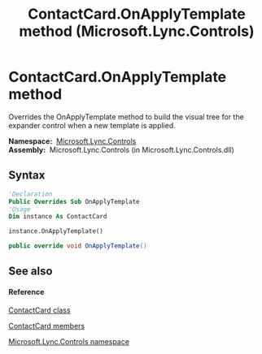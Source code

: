 ﻿---
title: ContactCard.OnApplyTemplate method  (Microsoft.Lync.Controls)
TOCTitle: 'OnApplyTemplate method '
ms:assetid: M:Microsoft.Lync.Controls.ContactCard.OnApplyTemplate_DI_3_UC_OCS14MrefLyncWPF
ms:mtpsurl: https://msdn.microsoft.com/en-us/library/microsoft.lync.controls.contactcard.onapplytemplate_di_3_uc_ocs14mreflyncwpf(v=office.15)
ms:contentKeyID: 48601009
ms.date: 07/28/2014
mtps_version: v=office.15
f1_keywords:
- Microsoft.Lync.Controls.ContactCard.OnApplyTemplate
dev_langs:
- CSharp
- JScript
- VB
- other
---

# ContactCard.OnApplyTemplate method

Overrides the OnApplyTemplate method to build the visual tree for the expander control when a new template is applied.

**Namespace:**  [Microsoft.Lync.Controls](microsoft-lync-controls-namespace_1.md)  
**Assembly:**  Microsoft.Lync.Controls (in Microsoft.Lync.Controls.dll)

## Syntax

``` vb
'Declaration
Public Overrides Sub OnApplyTemplate
'Usage
Dim instance As ContactCard

instance.OnApplyTemplate()
```

``` csharp
public override void OnApplyTemplate()
```

## See also

#### Reference

[ContactCard class](contactcard-class-microsoft-lync-controls_1.md)

[ContactCard members](contactcard-members-microsoft-lync-controls_1.md)

[Microsoft.Lync.Controls namespace](microsoft-lync-controls-namespace_1.md)

